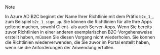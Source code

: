 > [!NOTE]
> In Azure AD B2C beginnt der Name Ihrer Richtlinie mit dem Präfix `b2c_1_`, zum Beispiel `b2c_1_sign_up`.   Sie können die Richtlinien für alle Ihre Apps geltend machen, sowohl Client- als auch Server-Apps.  Wenn Sie bereits zuvor Richtlinien in einer anderen exemplarischen B2C-Vorgehensweise erstellt haben, müssen Sie diesen Vorgang nicht wiederholen. Sie können die Richtlinien wiederverwenden, die Sie zuvor im Portal erstellt haben, wenn sie die Anforderungen der Anwendung erfüllen.
> 
> 



<!--HONumber=Nov16_HO2-->


